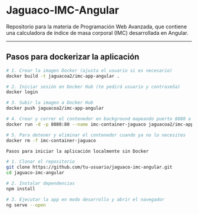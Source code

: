 # Jaguaco-IMC-Angular

Repositorio para la materia de Programación Web Avanzada, que contiene una calculadora de índice de masa corporal (IMC) desarrollada en Angular.

---

## Pasos para dockerizar la aplicación

```bash
# 1. Crear la imagen Docker (ajusta el usuario si es necesario)
docker build -t jaguacoa2/imc-app-angular .

# 2. Iniciar sesión en Docker Hub (te pedirá usuario y contraseña)
docker login

# 3. Subir la imagen a Docker Hub
docker push jaguacoa2/imc-app-angular

# 4. Crear y correr el contenedor en background mapeando puerto 8080 a 80
docker run -d -p 8080:80 --name imc-container-jaguaco jaguacoa2/imc-app-angular

# 5. Para detener y eliminar el contenedor cuando ya no lo necesites
docker rm -f imc-container-jaguaco

Pasos para iniciar la aplicación localmente sin Docker

# 1. Clonar el repositorio
git clone https://github.com/tu-usuario/jaguaco-imc-angular.git
cd jaguaco-imc-angular

# 2. Instalar dependencias
npm install

# 3. Ejecutar la app en modo desarrollo y abrir el navegador
ng serve --open

